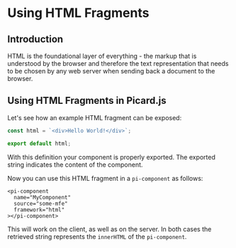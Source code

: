 # Using HTML Fragments

## Introduction

HTML is the foundational layer of everything - the markup that is understood by the browser and therefore the text representation that needs to be chosen by any web server when sending back a document to the browser.

## Using HTML Fragments in Picard.js

Let's see how an example HTML fragment can be exposed:

```js
const html = `<div>Hello World!</div>`;

export default html;
```

With this definition your component is properly exported. The exported string indicates the content of the component.

Now you can use this HTML fragment in a `pi-component` as follows:

```html{4}
<pi-component
  name="MyComponent"
  source="some-mfe"
  framework="html"
></pi-component>
```

This will work on the client, as well as on the server. In both cases the retrieved string represents the `innerHTML` of the `pi-component`.
